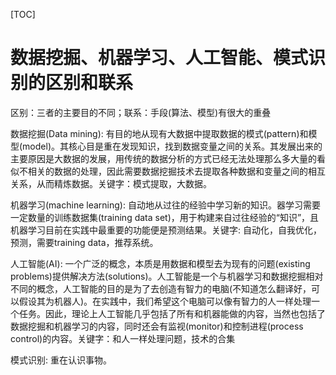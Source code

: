 
[TOC]

# 数据挖掘、机器学习、人工智能、模式识别的区别和联系

区别：三者的主要目的不同；联系：手段(算法、模型)有很大的重叠

数据挖掘(Data mining): 有目的地从现有大数据中提取数据的模式(pattern)和模型(model)。其核心目是重在发现知识，找到数据变量之间的关系。其发展出来的主要原因是大数据的发展，用传统的数据分析的方式已经无法处理那么多大量的看似不相关的数据的处理，因此需要数据挖掘技术去提取各种数据和变量之间的相互关系，从而精炼数据。关键字：模式提取，大数据。

机器学习(machine learning): 自动地从过往的经验中学习新的知识。器学习需要一定数量的训练数据集(training data set)，用于构建来自过往经验的“知识”，且机器学习目前在实践中最重要的功能便是预测结果。关键字: 自动化，自我优化，预测，需要training data，推荐系统。

人工智能(AI): 一个广泛的概念，本质是用数据和模型去为现有的问题(existing problems)提供解决方法(solutions)。人工智能是一个与机器学习和数据挖掘相对不同的概念，人工智能的目的是为了去创造有智力的电脑(不知道怎么翻译好，可以假设其为机器人)。在实践中，我们希望这个电脑可以像有智力的人一样处理一个任务。因此，理论上人工智能几乎包括了所有和机器能做的内容，当然也包括了数据挖掘和机器学习的内容，同时还会有监视(monitor)和控制进程(process control)的内容。关键字：和人一样处理问题，技术的合集


模式识别: 重在认识事物。
